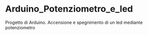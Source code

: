 # Arduino_Potenziometro_e_led
Progetto di Arduino. Accensione e spegnimento di un led mediante potenziometro
